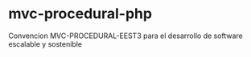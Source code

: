 # mvc-procedural-php
Convencion MVC-PROCEDURAL-EEST3 para el desarrollo de software escalable y sostenible
